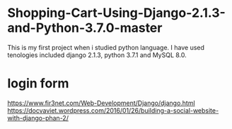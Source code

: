 # Shopping-Cart-Using-Django-2.1.3-and-Python-3.7.0-master
This is my first project when i studied python language. I have used tenologies included django  2.1.3, python 3.7.1 and MySQL 8.0.

# login form
https://www.fir3net.com/Web-Development/Django/django.html
https://docvaviet.wordpress.com/2016/01/26/building-a-social-website-with-django-phan-2/
#

